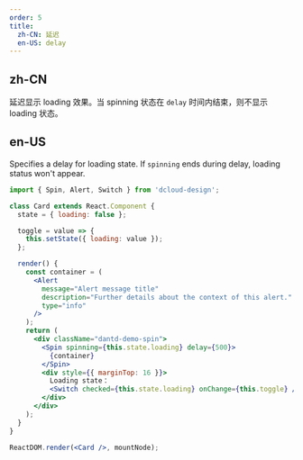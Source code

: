 ```yaml
---
order: 5
title:
  zh-CN: 延迟
  en-US: delay
---
```


## zh-CN

延迟显示 loading 效果。当 spinning 状态在 `delay` 时间内结束，则不显示 loading 状态。

## en-US

Specifies a delay for loading state. If `spinning` ends during delay, loading status won't appear.

```jsx
import { Spin, Alert, Switch } from 'dcloud-design';

class Card extends React.Component {
  state = { loading: false };

  toggle = value => {
    this.setState({ loading: value });
  };

  render() {
    const container = (
      <Alert
        message="Alert message title"
        description="Further details about the context of this alert."
        type="info"
      />
    );
    return (
      <div className="dantd-demo-spin">
        <Spin spinning={this.state.loading} delay={500}>
          {container}
        </Spin>
        <div style={{ marginTop: 16 }}>
          Loading state：
          <Switch checked={this.state.loading} onChange={this.toggle} />
        </div>
      </div>
    );
  }
}

ReactDOM.render(<Card />, mountNode);
```
